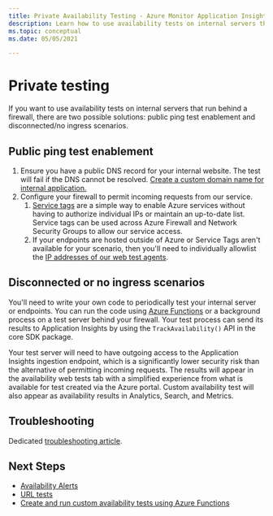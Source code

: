 ```yaml
---
title: Private Availability Testing - Azure Monitor Application Insights
description: Learn how to use availability tests on internal servers that run behind a firewall with private testing.
ms.topic: conceptual
ms.date: 05/05/2021

---
```


# Private testing

If you want to use availability tests on internal servers that run behind a firewall, there are two possible solutions: public ping test enablement and disconnected/no ingress scenarios.

## Public ping test enablement

1. Ensure you have a public DNS record for your internal website. The test will fail if the DNS cannot be resolved. [Create a custom domain name for internal application.](../../cloud-services/cloud-services-custom-domain-name-portal.md#add-an-a-record-for-your-custom-domain)
1. Configure your firewall to permit incoming requests from our service.
    1. [Service tags](../../virtual-network/service-tags-overview.md) are a simple way to enable Azure services without having to authorize individual IPs or maintain an up-to-date list. Service tags can be used across Azure Firewall and Network Security Groups to allow our service access.
    1. If your endpoints are hosted outside of Azure or Service Tags aren't available for your scenario, then you'll need to individually allowlist the [IP addresses of our web test agents](ip-addresses.md).

## Disconnected or no ingress scenarios

You'll need to write your own code to periodically test your internal server or endpoints. You can run the code using [Azure Functions](availability-azure-functions.md) or a background process on a test server behind your firewall. Your test process can send its results to Application Insights by using the `TrackAvailability()` API in the core SDK package.

Your test server will need to have outgoing access to the Application Insights ingestion endpoint, which is a significantly lower security risk than the alternative of permitting incoming requests. The results will appear in the availability web tests tab with a simplified experience from what is available for test created via the Azure portal. Custom availability test will also appear as availability results in Analytics, Search, and Metrics.

## Troubleshooting

Dedicated [troubleshooting article](troubleshoot-availability.md).

## Next Steps

* [Availability Alerts](availability-alerts.md)
* [URL tests](monitor-web-app-availability.md)
* [Create and run custom availability tests using Azure Functions](availability-azure-functions.md)